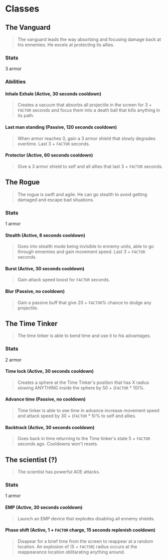 # Classes
## The Vanguard
> The vanguard leads the way absorbing and focusing damage back at his ennemies. He excels at protecting its allies.

### Stats
3 armor

### Abilities
#### Inhale Exhale (Active, 30 seconds cooldown)
> Creates a vacuum that absorbs all projectile in the screen for 3 + `FACTOR` seconds and focus them into a death ball that kills anything in its path.
         
#### Last man standing (Passive, 120 seconds cooldown)
> When armor reaches 0, gain a 3 armor shield that slowly degrades overtime. Last 3 + `FACTOR` seconds.

#### Protector (Active, 60 seconds cooldown)
> Give a 3 armor shield to self and all allies that last 3 + `FACTOR` seconds.

## The Rogue
> The rogue is swift and agile. He can go stealth to avoid getting damaged and escape bad situations.

### Stats
1 armor

#### Stealth (Active, 8 seconds cooldown)
> Goes into stealth mode being invisible to ennemy units, able to go through ennemies and gain movement speed. Last 3 + `FACTOR` seconds.

#### Burst (Active, 30 seconds cooldown)
> Gain attack speed boost for `FACTOR` seconds.

#### Blur (Passive, no cooldown)
> Gain a passive buff that give 20 + `FACTOR`% chance to dodge any projectile.

## The Time Tinker
> The time tinker is able to bend time and use it to his advantages.

### Stats
2 armor

#### Time lock (Active, 30 seconds cooldown)
> Creates a sphere at the Time Tinker's position that has X radius slowing ANYTHING inside the sphere by 50 + (`FACTOR` * 10)%.

#### Advance time (Passive, no cooldown)
> Time tinker is able to see time in advance increase movement speed and attack speed by 30 + (`FACTOR` * 5)% to self and allies.

#### Backtrack (Active, 30 seconds cooldown)
> Goes back in time returning to the Time tinker's state 5 + `FACTOR` seconds ago. Cooldowns won't resets.

## The scientist (?)
> The scientist has powerful AOE attacks.

### Stats
1 armor

#### EMP (Active, 30 seconds cooldown)
> Launch an EMP device that explodes disabling all ennemy shields.

#### Phase shift (Active, 1 + `FACTOR` charge, 15 seconds replenish cooldown)
> Disapear for a brief time from the screen to reappear at a random location. An explosion of (5 + `FACTOR`) radius occurs at the reappearance location oblitarating anything around.